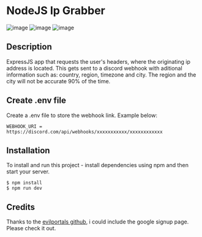 # NodeJS Ip Grabber
![image](https://github.com/maxwalks/nodejs-ip-grabber/assets/78441835/808b443c-9f57-4c1a-a38d-72258c1bec97)
![image](https://github.com/maxwalks/nodejs-ip-grabber/assets/78441835/90511c3a-461e-4d0f-8f8e-38acb74805ae)
![image](https://github.com/maxwalks/nodejs-ip-grabber/assets/78441835/73db7252-261f-4cbd-8b60-57882ac00bc8)

## Description
ExpressJS app that requests the user's headers, where the originating ip address is located. This gets sent to a discord webhook with aditional information such as: country, region, timezone and city. The region and the city will not be accurate 90% of the time.

## Create .env file
Create a .env file to store the webhook link. Example below:
```
WEBHOOK_URI = https://discord.com/api/webhooks/xxxxxxxxxxx/xxxxxxxxxxxx
```
## Installation
To install and run this project - install dependencies using npm and then start your server.
```
$ npm install
$ npm run dev
```
## Credits
Thanks to the [evilportals github](https://github.com/kleo/evilportals), i could include the google signup page. Please check it out.
